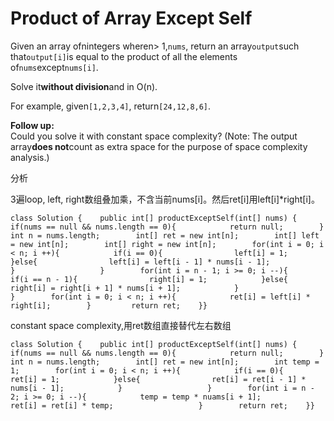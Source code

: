 # Product of Array Except Self

Given an array ofnintegers wheren&gt; 1,`nums`, return an array`output`such that`output[i]`is equal to the product of all the elements of`nums`except`nums[i]`.

Solve it**without division**and in O\(n\).

For example, given`[1,2,3,4]`, return`[24,12,8,6]`.

**Follow up:**  
Could you solve it with constant space complexity? \(Note: The output array**does not**count as extra space for the purpose of space complexity analysis.\)

分析

3遍loop, left, right数组叠加乘，不含当前nums\[i\]。然后ret\[i\]用left\[i\]\*right\[i\]。

```text
class Solution {    public int[] productExceptSelf(int[] nums) {                if(nums == null && nums.length == 0){            return null;        }        int n = nums.length;        int[] ret = new int[n];        int[] left = new int[n];        int[] right = new int[n];        for(int i = 0; i < n; i ++){            if(i == 0){                left[i] = 1;            }else{                left[i] = left[i - 1] * nums[i - 1];            }                   }        for(int i = n - 1; i >= 0; i --){            if(i == n - 1){                right[i] = 1;            }else{                right[i] = right[i + 1] * nums[i + 1];            }                   }        for(int i = 0; i < n; i ++){            ret[i] = left[i] * right[i];        }         return ret;    }}
```

constant space complexity,用ret数组直接替代左右数组

```text
class Solution {    public int[] productExceptSelf(int[] nums) {                if(nums == null && nums.length == 0){            return null;        }        int n = nums.length;        int[] ret = new int[n];        int temp = 1;        for(int i = 0; i < n; i ++){            if(i == 0){                ret[i] = 1;            }else{                ret[i] = ret[i - 1] * nums[i - 1];            }                   }        for(int i = n - 2; i >= 0; i --){            temp = temp * nuams[i + 1];            ret[i] = ret[i] * temp;                   }        return ret;    }}
```

